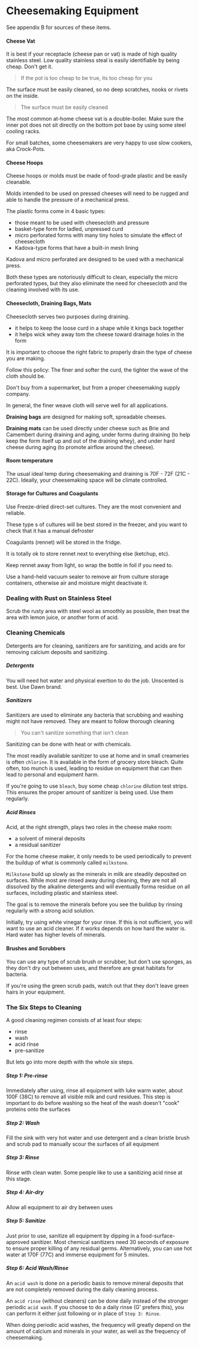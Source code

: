 # Cheesemaking Equipment

See appendix B for sources of these items.

#### Cheese Vat

It is best if your receptacle (cheese pan or vat) is made of high quality stainless steel. Low quality stainless steal is easily identifiable by being cheap. Don't get it.

> If the pot is too cheap to be true, its too cheap for you

The surface must be easily cleaned, so no deep scratches, nooks or rivets on the inside.

> The surface must be easily cleaned

The most common at-home cheese vat is a double-boiler. Make sure the inner pot does not sit directly on the bottom pot base by using some steel cooling racks.

For small batches, some cheesemakers are very happy to use slow cookers, aka Crock-Pots.

#### Cheese Hoops

Cheese hoops or molds must be made of food-grade plastic and be easily cleanable. 

Molds intended to be used on pressed cheeses will need to be rugged and able to handle the pressure of a mechanical press.

The plastic forms come in 4 basic types:

* those meant to be used with cheesecloth and pressure
* basket-type form for ladled, unpressed curd
* micro perforated forms with many tiny holes to simulate the effect of cheesecloth
* Kadova-type forms that have a built-in mesh lining

Kadova and micro perforated are designed to be used with a  mechanical press.

Both these types are notoriously difficult to clean, especially the micro perforated types, but they also eliminate the need for cheesecloth and the cleaning involved with its use.

#### Cheesecloth, Draining Bags, Mats

Cheesecloth serves two purposes during draining.

* it helps to keep the loose curd in a shape while it kings back together
* it helps wick whey away tom the cheese toward drainage holes in the form

It is important to choose the right fabric to properly drain the type of cheese 
you are making.

Follow this policy: The finer and softer the curd, the tighter the wave of the cloth should be.

Don't buy from a supermarket, but from a proper cheesemaking supply company.

In general, the finer weave cloth will serve well for all applications.


**Draining bags** are designed for making soft, spreadable cheeses. 

**Draining mats**  can be used directly under cheese such as Brie and Camembert during draining and aging, under forms during draining (to help keep the form itself up and out of the draining whey), and under hard cheese during aging (to promote airflow around the cheese).

#### Room temperature

The usual ideal temp during cheesemaking and draining is 70F - 72F (21C - 22C). Ideally, your cheesemaking space will be climate controlled.

#### Storage for Cultures and Coagulants

Use Freeze-dried direct-set cultures. They are the most convenient and reliable.

These type s of cultures will be best stored in the freezer, and you want to check that it has a manual defroster

Coagulants (rennet) will be stored in the fridge. 

It is totally ok to store rennet next to everything else (ketchup, etc). 

Keep rennet away from light, so wrap the bottle in foil if you need to.

Use a hand-held vacuum sealer to remove air from culture storage containers, otherwise air and moisture might deactivate it.

### Dealing with Rust on Stainless Steel

Scrub the rusty area with steel wool as smoothly as possible, then treat the area with lemon juice, or another form of acid.

### Cleaning Chemicals

Detergents are for cleaning, sanitizers are for sanitizing, and acids are for removing calcium deposits and sanitizing. 

##### Detergents

You will need hot water and physical exertion to do the job. Unscented is best. Use Dawn brand. 

##### Sanitizers

Sanitizers are used to eliminate any bacteria that scrubbing and washing might not have removed. They are meant to follow thorough cleaning 

> You can't sanitize something that isn't clean

Sanitizing can be done with heat or with chemicals.

The most readily available sanitizer to use at home and in small creameries is often `chlorine`. It is available in the form of grocery store bleach. Quite often, too munch is used, leading to residue on equipment that can then lead to personal and equipment harm.

If you're going to use `bleach`, buy some cheap `chlorine` dilution test strips. This ensures the proper amount of sanitizer is being used. Use them regularly.

##### Acid Rinses

Acid, at the right strength, plays two roles in the cheese make room:

* a solvent of mineral deposits
* a residual sanitizer

For the home cheese maker, it only needs to be used periodically to prevent the buildup of what is commonly called `milkstone`.

`Milkstone` build up slowly as the minerals in milk are steadily deposited on surfaces. While most are rinsed away during cleaning, they are not all dissolved by the alkaline detergents and will eventually forma  residue on all surfaces, including plastic and stainless steel.

The goal is to remove the minerals before you see the buildup by rinsing regularly with a strong acid solution.

Initially, try using white vinegar for your rinse. If this is not sufficient, you will want to use an acid cleaner. If it works depends on how hard the water is. Hard water has higher levels of minerals.

#### Brushes and Scrubbers

You can use any type of scrub brush or scrubber, but don't use sponges, as they don't dry out between uses, and therefore are great habitats for bacteria.

If you're using the green scrub pads, watch out that they don't leave green hairs in your equipment.

### The Six Steps to Cleaning

A good cleaning regimen consists of at least four steps: 

* rinse
* wash
* acid rinse
* pre-sanitize

But lets go into more depth with the whole six steps.

##### Step 1: Pre-rinse

Immediately after using, rinse all equipment with luke warm water, about 100F (38C) to remove all visible milk and curd residues. This step is important to do before washing so the heat of the wash doesn't "cook" proteins onto the surfaces

##### Step 2: Wash

Fill the sink with very hot water and use detergent and a clean bristle brush and scrub pad to manually scour the surfaces of all equipment

##### Step 3: Rinse

Rinse with clean water. Some people like to use a sanitizing acid rinse at this stage.

##### Step 4: Air-dry

Allow all equipment to air dry between uses

##### Step 5: Sanitize

Just prior to use, sanitize all equipment by dipping in a food-surface-approved sanitizer. Most chemical sanitizers need 30 seconds of exposure to ensure proper killing of any residual germs. Alternatively, you can use hot water at 170F (77C) and immerse equipment for 5 minutes.

##### Step 6: Acid Wash/Rinse

An `acid wash` is done on a periodic basis to remove mineral deposits that are not completely removed during the daily cleaning process.

An `acid rinse` (without cleaners) can be done daily instead of the stronger periodic `acid wash`. If you choose to do a daily rinse (G' prefers this), you can perform it either just following or in place of `Step 3: Rinse`.

When doing periodic acid washes, the frequency will greatly depend on the amount of calcium and minerals in your water, as well as the frequency of cheesemaking. 